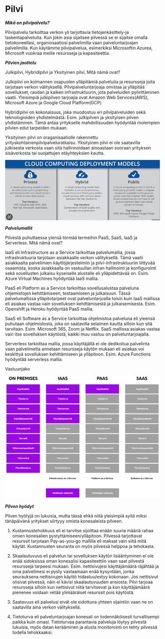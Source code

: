 # Pilvi

***Mikä on pilvipalvelu?***

Pilvipalvelu tarkoittaa verkon yli tarjottavia tietojenkäsittely-ja laskentapalveluita. Kun jokin asia sijaitsee pilvessä se ei sijaitse omalla tietokoneellasi, organiosaatiosi palvelimilla vaan palveluntarjoajan palvelimilla. Kun käytämme pilvipalvelua, esimerkiksi Microsoftin Azurea, Microsoft vuokraa meille resursseja ja kapasiteettia.

***Pilvien jaottelu***

Julkipilvi, Hybridipilvi ja Yksityinen pilvi. Mitä nämä ovat?

Julkipilvi on kolmannen osapuolen ylläpitämiä palveluita ja resursseja joita tarjotaan verkon välityksellä. Pilvipalveluntarjoaja omistaa ja ylläpitää sovellukset, raudan ja kaiken infrastruktuurin, jota palveluiden pyörittäminen vaatii. Yleisimpiä julkipilven tarjoajia ovat Amazon Web Services(AWS), Microsoft Azure ja Google Cloud Platform(GCP)

Hybridipilvi on kokonaisuus, joka muodostuu eri pilvipalveluiden sekä teknologioiden yhdistelmästä. Esim. julkipilven ja yksityisen pilven yhdistäminen. Tämä antaa yritykselle mahdollisuuden hyödyntää molempien pilvien edut tarpeiden mukaan.

Yksityinen pilvi on oraganisaatiolle rakennettu yrityskohtainenpilvipalveluratkaisu. Yksityinen pilvi ei ole saatavilla julkisesta verkosta vaan sitä hallinnoidaan ainoastaan suoraan yrityksen sisäverkosta tai suojattujen etäyhteyksien kautta.


![azure](kuvat/azure.png)


***Palvelumallit***

Pilvestä puhuttaessa ylensä törmää termeihin PaaS, SaaS, IaaS ja Serverless. Mitä nämä ovat?

IaaS eli Infrastructure as a Service tarkoittaa palvelumallia, jossa infrastruktuuria tarjotaan asiakkaalle verkon välityksellä. Tämä vaatii asiakkaalta palvelimien käyttöjärjestelmiin ja pilvi-infrastruktuuriin liittyvää osaamista, koska asiakkaalla on vastuullan infran hallinointi ja konfigurointi sekä sovellusten julkaisu kyseiselle alustalle eli ylläpidettävää on. Esim. Azure Virtual Machines hyödyntää IaaS mallia.

PaaS eli Platform as a Service tarkoittaa sovellusalustaa palveluna ohjemistojen kehittämiseen, testaamiseen ja julkaisuun. Tässä palvelumallissa ylläpitotarpeet ovat palveluntarjoalla toisin kuin IaaS mallissa eli asiakas vastaa vain sovelluksen kehittämisestä ja julkaisemisesta. Esim. Openshift ja Heroku hyödyntää PaaS mallia.


SaaS eli Software as a Service tarkoittaa ohjelmistoa palveluna eli yleensä puhutaan ohjelmistosta, joka on saatavilla selaimen kautta silloin kun sitä tarvitaan. Esim. Microsoft 365, Zoom ja Netflix. SaaS mallissa asiakas vastaa vain itse sovelluksen käytöstä, kaikki muu vastuu on palveluntarjoajalla.

Serverless tarkoittaa mallia, jossa käyttäjällä ei ole dedikoitua palvelinta vaan palvelimelta annetaan resursseja käytön mukaan eli asiakas voi keskittyä sovelluksen kehittämiseen ja ylläpitoon. Esim. Azure Functions hyödyntää serverless mallia.


Vastuunjako

![azure2](kuvat/azure2.png)

***Pilven hyödyt***

Pilven hyötyjä on lukuisia, mutta tässä ehkä niitä yleisimpiä syitä miksi tänäpäivänä yritykset siirtyyy omista konesaleista pilveen.

1. Kustannustehokkuus eli ei tarvitse sijoittaa enään suuria määriä rahaa omien konesalien pystyttämiseen/ylläpitoon. Pilvessä tarjottavat resurssit tarjotaan Pay-as-you-go mallilla eli maksat vain siitä mitä käytät. Kustannusten seuranta on myös pilvessä helppoa ja tehokasta.

2. Skaalautuvuus eli palvelun tai sovelluksen käytön lisääntyminen ei ole enää sidoksissa oman konesalisi kapasiteettiin vaan saat pilvestä resursseja tarpeesi mukaan. Esim. nettisivujesi käyttäjämäärä räjähtää ja oma palvelimesi ei pysty vastaamaan enää kysyntään, jonka seurauksena nettisivujen käyttö  hidastuu/estyy kokonaan. Jos nettisivut olisivat pilvessä, näin ei kävisi skaalautuvuuden ansiosta. Pilvi tarjoaa resursseja silloin kun nettisivut niitä tarvitsevat ja kun käyttäjämäärä pienenee voidaan vetää ylimääräiset resurssit pois käytöstä.

3. Saatavuus eli palvelusi eivät ole sidottuna yhteen sijaintiin vaan ne on saatavilla aina verkon välityksellä.

4. Tietoturva  eli palveluntarjoajan konesali on todennäköisesti turvallisempi paikka kuin omasi. Tietoturvaa parantavia palveluja löytyy pilvestä lukuisia, myös datan kerääminen ja alusta monitorointi on tehty pilvessä todella tehokkaaksi.

